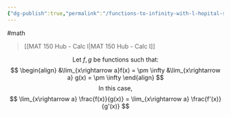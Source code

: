 ```yaml
---
{"dg-publish":true,"permalink":"/functions-to-infinity-with-l-hopital-s-rule/","dgHomeLink":true,"dgPassFrontmatter":false,"dgShowLocalGraph":true}
---
```


#math 
> [[MAT 150 Hub - Calc I|MAT 150 Hub - Calc I]]

$$
\text{Let }f,g \text{ be functions such that:}
$$
$$
\begin{align}
&\lim_{x\rightarrow a}f(x) = \pm \infty &\lim_{x\rightarrow a} g(x) = \pm \infty
\end{align}
$$
$$
\text{In this case,}
$$
$$
\lim_{x\rightarrow a} \frac{f(x)}{g(x)} = \lim_{x\rightarrow a} \frac{f'(x)}{g'(x)}
$$